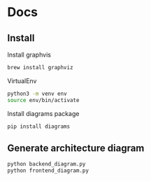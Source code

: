 # Docs

## Install

Install graphvis

```bash
brew install graphviz
```

VirtualEnv

```bash
python3 -m venv env
source env/bin/activate
```

Install diagrams package

```bash
pip install diagrams
```

## Generate architecture diagram

```bash
python backend_diagram.py
python frontend_diagram.py
```
